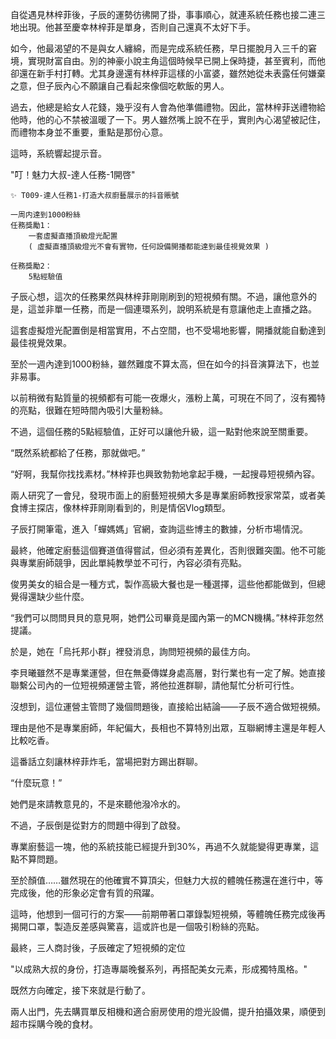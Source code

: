 自從遇見林梓菲後，子辰的運勢彷彿開了掛，事事順心，就連系統任務也接二連三地出現。他甚至慶幸林梓菲是單身，否則自己還真不太好下手。  

如今，他最渴望的不是與女人纏綿，而是完成系統任務，早日擺脫月入三千的窘境，實現財富自由。別的神豪小說主角這個時候早已開上保時捷，甚至賓利，而他卻還在新手村打轉。尤其身邊還有林梓菲這樣的小富婆，雖然她從未表露任何嫌棄之意，但子辰內心不願讓自己看起來像個吃軟飯的男人。  

過去，他總是給女人花錢，幾乎沒有人會為他準備禮物。因此，當林梓菲送禮物給他時，他的心不禁被溫暖了一下。男人雖然嘴上說不在乎，實則內心渴望被記住，而禮物本身並不重要，重點是那份心意。  

這時，系統響起提示音。  

"叮！魅力大叔-達人任務-1開啓"

```
✨ T009-達人任務1-打造大叔廚藝展示的抖音賬號

一周内達到1000粉絲
任務獎勵1：
	一套虛擬直播頂級燈光配置
	( 虛擬直播頂級燈光不會有實物，任何設備開播都能達到最佳視覺效果 )

任務獎勵2：
	5點經驗值
```

子辰心想，這次的任務果然與林梓菲剛剛刷到的短視頻有關。不過，讓他意外的是，這並非單一任務，而是一個連環系列，說明系統是有意讓他走上直播之路。  

這套虛擬燈光配置倒是相當實用，不占空間，也不受場地影響，開播就能自動達到最佳視覺效果。  

至於一週內達到1000粉絲，雖然難度不算太高，但在如今的抖音演算法下，也並非易事。  

以前稍微有點質量的視頻都有可能一夜爆火，漲粉上萬，可現在不同了，沒有獨特的亮點，很難在短時間內吸引大量粉絲。  

不過，這個任務的5點經驗值，正好可以讓他升級，這一點對他來說至關重要。  

“既然系統都給了任務，那就做吧。”  

“好啊，我幫你找找素材。”林梓菲也興致勃勃地拿起手機，一起搜尋短視頻內容。  

兩人研究了一會兒，發現市面上的廚藝短視頻大多是專業廚師教授家常菜，或者美食博主探店，像林梓菲剛剛看到的，則是情侶Vlog類型。  

子辰打開筆電，進入「蟬媽媽」官網，查詢這些博主的數據，分析市場情況。  

最終，他確定廚藝這個賽道值得嘗試，但必須有差異化，否則很難突圍。他不可能與專業廚師競爭，因此單純教學並不可行，內容必須有亮點。  

俊男美女的組合是一種方式，製作高級大餐也是一種選擇，這些他都能做到，但總覺得還缺少些什麼。  

“我們可以問問貝貝的意見啊，她們公司畢竟是國內第一的MCN機構。”林梓菲忽然提議。  

於是，她在「烏托邦小群」裡發消息，詢問短視頻的最佳方向。  

李貝曦雖然不是專業運營，但在無憂傳媒身處高層，對行業也有一定了解。她直接聯繫公司內的一位短視頻運營主管，將他拉進群聊，請他幫忙分析可行性。  

沒想到，這位運營主管問了幾個問題後，直接給出結論——子辰不適合做短視頻。  

理由是他不是專業廚師，年紀偏大，長相也不算特別出眾，互聯網博主還是年輕人比較吃香。  

這番話立刻讓林梓菲炸毛，當場把對方踢出群聊。  

“什麼玩意！”  

她們是來請教意見的，不是來聽他潑冷水的。  

不過，子辰倒是從對方的問題中得到了啟發。  

專業廚藝這一塊，他的系統技能已經提升到30%，再過不久就能變得更專業，這點不算問題。  

至於顏值……雖然現在的他確實不算頂尖，但魅力大叔的體魄任務還在進行中，等完成後，他的形象必定會有質的飛躍。  

這時，他想到一個可行的方案——前期帶著口罩錄製短視頻，等體魄任務完成後再揭開口罩，製造反差感與驚喜，這或許也是一個吸引粉絲的亮點。  

最終，三人商討後，子辰確定了短視頻的定位

"以成熟大叔的身份，打造專屬晚餐系列，再搭配美女元素，形成獨特風格。"

既然方向確定，接下來就是行動了。  

兩人出門，先去購買單反相機和適合廚房使用的燈光設備，提升拍攝效果，順便到超市採購今晚的食材。